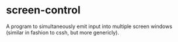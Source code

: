 screen-control
==============

A program to simultaneously emit input into multiple screen windows (similar in fashion to cssh, but more genericly).
